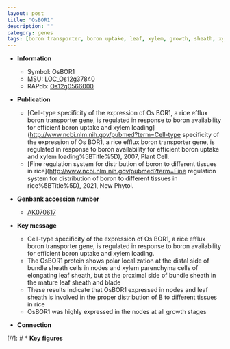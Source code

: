 ```yaml
---
layout: post
title: "OsBOR1"
description: ""
category: genes
tags: [boron transporter, boron uptake, leaf, xylem, growth, sheath, xylem parenchyma]
---
```


* **Information**  
    + Symbol: OsBOR1  
    + MSU: [LOC_Os12g37840](http://rice.uga.edu/cgi-bin/ORF_infopage.cgi?orf=LOC_Os12g37840)  
    + RAPdb: [Os12g0566000](https://rapdb.dna.affrc.go.jp/locus/?name=Os12g0566000)  

* **Publication**  
    + [Cell-type specificity of the expression of Os BOR1, a rice efflux boron transporter gene, is regulated in response to boron availability for efficient boron uptake and xylem loading](http://www.ncbi.nlm.nih.gov/pubmed?term=Cell-type specificity of the expression of Os BOR1, a rice efflux boron transporter gene, is regulated in response to boron availability for efficient boron uptake and xylem loading%5BTitle%5D), 2007, Plant Cell.
    + [Fine regulation system for distribution of boron to different tissues in rice](http://www.ncbi.nlm.nih.gov/pubmed?term=Fine regulation system for distribution of boron to different tissues in rice%5BTitle%5D), 2021, New Phytol.

* **Genbank accession number**  
    + [AK070617](http://www.ncbi.nlm.nih.gov/nuccore/AK070617)

* **Key message**  
    + Cell-type specificity of the expression of Os BOR1, a rice efflux boron transporter gene, is regulated in response to boron availability for efficient boron uptake and xylem loading.
    + The OsBOR1 protein shows polar localization at the distal side of bundle sheath cells in nodes and xylem parenchyma cells of elongating leaf sheath, but at the proximal side of bundle sheath in the mature leaf sheath and blade
    + These results indicate that OsBOR1 expressed in nodes and leaf sheath is involved in the proper distribution of B to different tissues in rice
    + OsBOR1 was highly expressed in the nodes at all growth stages

* **Connection**  

[//]: # * **Key figures**  


